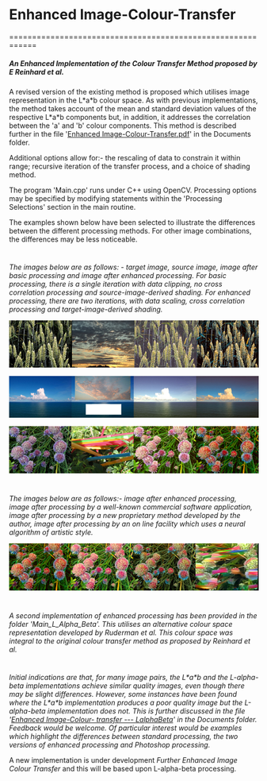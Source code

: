 # Enhanced Image-Colour-Transfer
============================================================

##### An Enhanced Implementation of the Colour Transfer Method proposed by E Reinhard et al.

A revised version of the existing method is proposed which utilises image representation in the L\*a\*b colour space.  As with previous implementations, the method takes account of the mean and standard deviation values of the respective L\*a\*b components but, in addition, it addresses the correlation between the 'a' and 'b' colour components.  This method is described further in the file '[Enhanced Image-Colour-Transfer.pdf](Documents/Enhanced%20Image-Colour-Transfer.pdf)' in the Documents folder.

Additional options allow for:- the rescaling of data to constrain it within range; recursive iteration of the transfer process, and a choice of shading method.

The program 'Main.cpp' runs under C++ using OpenCV.  Processing options may be specified by modifying statements within the 'Processing Selections' section in the main routine.

The examples shown below have been selected to illustrate the differences between the different processing methods.  For other image combinations, the differences may be less noticeable.
#  
#  
*The images below are as follows: - target image, source image, image after basic processing and image after enhanced processing.   For basic processing, there is a single iteration with data clipping, no cross correlation processing and source-image-derived shading.   For enhanced processing, there are two iterations, with data scaling, cross correlation processing and target-image-derived shading.*   

![Composite of Corn Image: Inputs and Outputs](Documents/Images/Corn_composite.jpg?raw=true)

![Composite of Ocean Image: Inputs and Outputs](Documents/Images/Ocean_composite.jpg?raw=true)

![Composite of Flowers Image: Inputs and Outputs](Documents/Images/Flowers_composite.jpg?raw=true)
#   
#   
*The images below are as follows:- image after enhanced processing, image after processing by a well-known commercial software application, image after processing by a new proprietary method developed by the author, image after processing by an on line facility which uses a neural algorithm of artistic style.*  

![Second Composite of Flowers Image: Inputs and Outputs](Documents/Images/Flowers2_composite.jpg?raw=true)
#      
#      
*A second implementation of enhanced processing has been provided in the folder 'Main_L_Alpha_Beta'. This utilises an alternative colour space representation developed by Ruderman et al.  This colour space was integral to the original colour transfer method as proposed by Reinhard et al.*
#     
_Initial indications are that, for many image pairs, the L\*a\*b and the L-alpha-beta implementations achieve similar quality images, even though there may be slight differences.  However, some instances have been found where the L\*a\*b implementation produces a poor quality image but the L-alpha-beta implementation does not. This is further discussed in the file '[Enhanced Image-Colour- transfer --- LalphaBeta](Documents/Enhanced%20Image-Colour-%20transfer%20---%20LalphaBeta.pdf)' in the Documents folder.  Feedback would be welcome.  Of particular interest would be examples which highlight the differences between standard processing, the two versions of enhanced processing and Photoshop processing._

A new implementation is under development _Further Enhanced Image Colour Transfer_ and this will be based upon L-alpha-beta processing. 